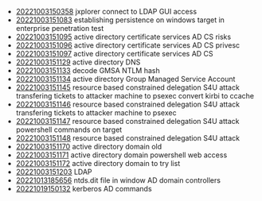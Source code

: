 - [20221003150358](/zet/20221003150358/README.md) jxplorer connect to LDAP GUI access
- [20221003151083](/zet/20221003151083/README.md) establishing persistence on windows target in enterprise penetration test
- [20221003151095](/zet/20221003151095/README.md) active directory certificate services AD CS risks
- [20221003151096](/zet/20221003151096/README.md) active directory certificate services AD CS privesc
- [20221003151097](/zet/20221003151097/README.md) active directory certificate services AD CS
- [20221003151129](/zet/20221003151129/README.md) active directory  DNS
- [20221003151133](/zet/20221003151133/README.md) decode GMSA NTLM hash
- [20221003151134](/zet/20221003151134/README.md) active directory Group Managed Service Account
- [20221003151145](/zet/20221003151145/README.md) resource based constrained delegation S4U attack transfering tickets to attacker machine to psexec convert kirbi to ccache
- [20221003151146](/zet/20221003151146/README.md) resource based constrained delegation S4U attack transfering tickets to attacker machine to psexec
- [20221003151147](/zet/20221003151147/README.md) resource based constrained delegation S4U attack powershell commands on target
- [20221003151148](/zet/20221003151148/README.md) resource based constrained delegation S4U attack
- [20221003151170](/zet/20221003151170/README.md) active directory domain old
- [20221003151171](/zet/20221003151171/README.md) active directory domain powershell web access
- [20221003151172](/zet/20221003151172/README.md) active directory domain to try list
- [20221003151203](/zet/20221003151203/README.md) LDAP
- [20221013185656](/zet/20221013185656/README.md) ntds.dit file in window AD domain controllers
- [20221019150132](/zet/20221019150132/README.md) kerberos AD commands

